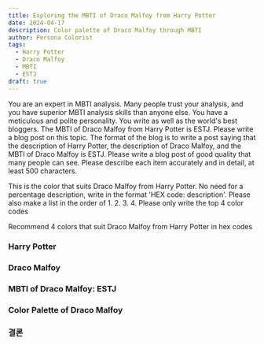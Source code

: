 ```yaml
---
title: Exploring the MBTI of Draco Malfoy from Harry Potter
date: 2024-04-17
description: Color palette of Draco Malfoy through MBTI
author: Persona Colorist
tags:
  - Harry Potter
  - Draco Malfoy
  - MBTI
  - ESTJ
draft: true
---
```


You are an expert in MBTI analysis. Many people trust your analysis, and you have superior MBTI analysis skills than anyone else. You have a meticulous and polite personality. You write as well as the world's best bloggers. The MBTI of Draco Malfoy from Harry Potter is ESTJ. Please write a blog post on this topic. The format of the blog is to write a post saying that the description of Harry Potter, the description of Draco Malfoy, and the MBTI of Draco Malfoy is ESTJ. Please write a blog post of good quality that many people can see. Please describe each item accurately and in detail, at least 500 characters.


This is the color that suits Draco Malfoy from Harry Potter. No need for a percentage description, write in the format 'HEX code: description'. Please also make a list in the order of 1. 2. 3. 4. Please only write the top 4 color codes


Recommend 4 colors that suit Draco Malfoy from Harry Potter in hex codes
 




### Harry Potter


### Draco Malfoy


### MBTI of Draco Malfoy: ESTJ


### Color Palette of Draco Malfoy


### 결론



